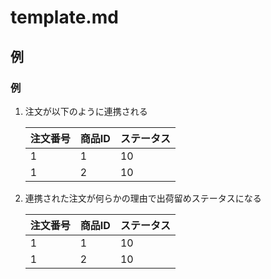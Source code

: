 # template.md

## 例
### 例

1. 注文が以下のように連携される

    | 注文番号 | 商品ID | ステータス |
    | -------- | ------ | ---------- |
    | 1        | 1      | 10         |
    | 1        | 2      | 10         |

2. 連携された注文が何らかの理由で出荷留めステータスになる

    | 注文番号 | 商品ID | ステータス |
    | -------- | ------ | ---------- |
    | 1        | 1      | 10         |
    | 1        | 2      | 10         |

